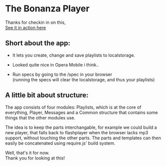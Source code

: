 The Bonanza Player
======

Thanks for checkin in on this,  
[See it in action here](http://karlwestin.com/sound/)

Short about the app:
--------

* It lets you create, change and save playlists to localstorage.

* Looked quite nice in Opera Mobile i think..

* Run specs by going to the /spec  in your browser  
  (running the specs will clear the localstorage, and thus your playlists)

A little bit about structure:
-----

The app consists of four modules: Playlists, which is at the core of everything,
Player, Messages and a Common structure that contains some things that the other modules use.

The idea is to keep the parts interchangable, for example we could build a new player, that falls
back to flashplayer when the browser lacks mp3 support, without touching the other parts. The parts and
templates can then easily be concatenated using require.js' build system.

Well, that's it for now.  
Thank you for looking at this!
